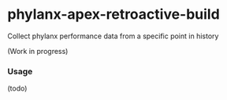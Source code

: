 phylanx-apex-retroactive-build
==============================
Collect phylanx performance data from a specific point in history

(Work in progress)

### Usage
(todo)
